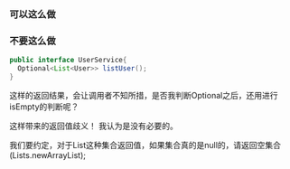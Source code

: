 

### 可以这么做



### 不要这么做

```java
public interface UserService{
  Optional<List<User>> listUser();
}
```

这样的返回结果，会让调用者不知所措，是否我判断Optional之后，还用进行isEmpty的判断呢？

这样带来的返回值歧义！ 我认为是没有必要的。

我们要约定，对于List这种集合返回值，如果集合真的是null的，请返回空集合(Lists.newArrayList);

